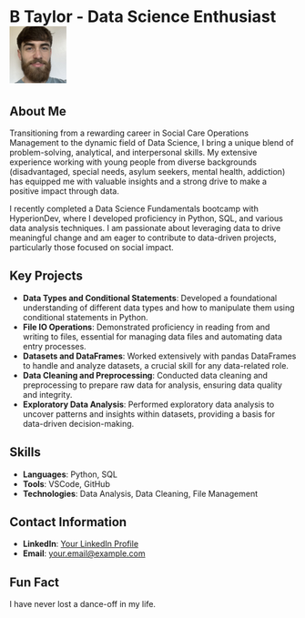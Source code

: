 # B Taylor - Data Science Enthusiast <img src="https://github.com/Btaylorr/btaylorr/blob/main/assets/Headshot.jpg?raw=true" width="100" height="100">



## About Me
Transitioning from a rewarding career in Social Care Operations Management to the dynamic field of Data Science, I bring a unique blend of problem-solving, analytical, and interpersonal skills. My extensive experience working with young people from diverse backgrounds (disadvantaged, special needs, asylum seekers, mental health, addiction) has equipped me with valuable insights and a strong drive to make a positive impact through data.

I recently completed a Data Science Fundamentals bootcamp with HyperionDev, where I developed proficiency in Python, SQL, and various data analysis techniques. I am passionate about leveraging data to drive meaningful change and am eager to contribute to data-driven projects, particularly those focused on social impact.

## Key Projects
- **Data Types and Conditional Statements**: Developed a foundational understanding of different data types and how to manipulate them using conditional statements in Python.
- **File IO Operations**: Demonstrated proficiency in reading from and writing to files, essential for managing data files and automating data entry processes.
- **Datasets and DataFrames**: Worked extensively with pandas DataFrames to handle and analyze datasets, a crucial skill for any data-related role.
- **Data Cleaning and Preprocessing**: Conducted data cleaning and preprocessing to prepare raw data for analysis, ensuring data quality and integrity.
- **Exploratory Data Analysis**: Performed exploratory data analysis to uncover patterns and insights within datasets, providing a basis for data-driven decision-making.

## Skills
- **Languages**: Python, SQL
- **Tools**: VSCode, GitHub
- **Technologies**: Data Analysis, Data Cleaning, File Management

## Contact Information
- **LinkedIn**: [Your LinkedIn Profile](https://www.linkedin.com/in/yourprofile)
- **Email**: [your.email@example.com](mailto:your.email@example.com)

## Fun Fact
I have never lost a dance-off in my life.
